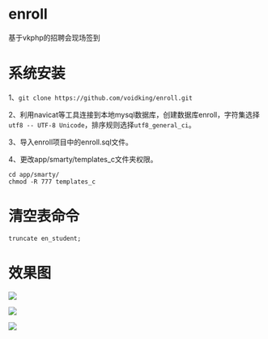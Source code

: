 # enroll
基于vkphp的招聘会现场签到   

# 系统安装
1、`git clone https://github.com/voidking/enroll.git`

2、利用navicat等工具连接到本地mysql数据库，创建数据库enroll，字符集选择`utf8 -- UTF-8 Unicode`，排序规则选择`utf8_general_ci`。

3、导入enroll项目中的enroll.sql文件。

4、更改app/smarty/templates_c文件夹权限。
```
cd app/smarty/
chmod -R 777 templates_c
```

# 清空表命令
```
truncate en_student;
```

# 效果图
![](http://7oxjrx.com1.z0.glb.clouddn.com//imgs/enroll/01.jpg?imageView2/0/w/500)  

![](http://7oxjrx.com1.z0.glb.clouddn.com//imgs/enroll/02.jpg?imageView2/0/w/500)  

![](http://7oxjrx.com1.z0.glb.clouddn.com//imgs/enroll/03.jpg?imageView2/0/w/500)
